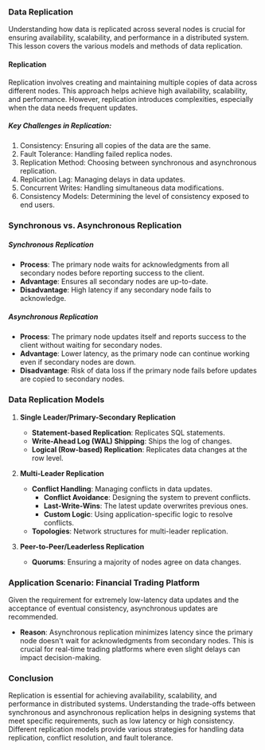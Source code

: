 ### Data Replication
Understanding how data is replicated across several nodes is crucial for ensuring availability, scalability, and performance in a distributed system. This lesson covers the various models and methods of data replication.

#### Replication
Replication involves creating and maintaining multiple copies of data across different nodes. This approach helps achieve high availability, scalability, and performance. However, replication introduces complexities, especially when the data needs frequent updates.

##### Key Challenges in Replication:
1. Consistency: Ensuring all copies of the data are the same.
2. Fault Tolerance: Handling failed replica nodes.
3. Replication Method: Choosing between synchronous and asynchronous replication.
4. Replication Lag: Managing delays in data updates.
5. Concurrent Writes: Handling simultaneous data modifications.
6. Consistency Models: Determining the level of consistency exposed to end users.

### Synchronous vs. Asynchronous Replication

##### Synchronous Replication
- **Process**: The primary node waits for acknowledgments from all secondary nodes before reporting success to the client.
- **Advantage**: Ensures all secondary nodes are up-to-date.
- **Disadvantage**: High latency if any secondary node fails to acknowledge.

##### Asynchronous Replication
- **Process**: The primary node updates itself and reports success to the client without waiting for secondary nodes.
- **Advantage**: Lower latency, as the primary node can continue working even if secondary nodes are down.
- **Disadvantage**: Risk of data loss if the primary node fails before updates are copied to secondary nodes.

### Data Replication Models

1. **Single Leader/Primary-Secondary Replication**
    - **Statement-based Replication**: Replicates SQL statements.
    - **Write-Ahead Log (WAL) Shipping**: Ships the log of changes.
    - **Logical (Row-based) Replication**: Replicates data changes at the row level.

2. **Multi-Leader Replication**
    - **Conflict Handling**: Managing conflicts in data updates.
        - **Conflict Avoidance**: Designing the system to prevent conflicts.
        - **Last-Write-Wins**: The latest update overwrites previous ones.
        - **Custom Logic**: Using application-specific logic to resolve conflicts.
    - **Topologies**: Network structures for multi-leader replication.

3. **Peer-to-Peer/Leaderless Replication**
    - **Quorums**: Ensuring a majority of nodes agree on data changes.

### Application Scenario: Financial Trading Platform

Given the requirement for extremely low-latency data updates and the acceptance of eventual consistency, asynchronous updates are recommended.

- **Reason**: Asynchronous replication minimizes latency since the primary node doesn't wait for acknowledgments from secondary nodes. This is crucial for real-time trading platforms where even slight delays can impact decision-making.

### Conclusion

Replication is essential for achieving availability, scalability, and performance in distributed systems. Understanding the trade-offs between synchronous and asynchronous replication helps in designing systems that meet specific requirements, such as low latency or high consistency. Different replication models provide various strategies for handling data replication, conflict resolution, and fault tolerance.
